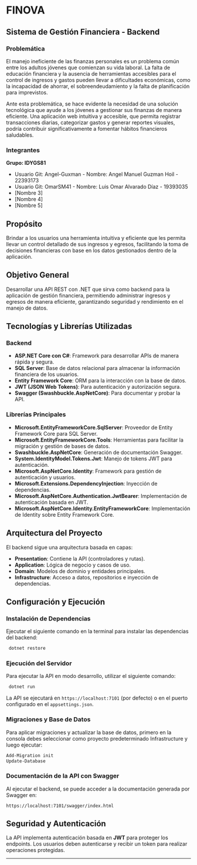 # FINOVA

## Sistema de Gestión Financiera - Backend

### Problemática
El manejo ineficiente de las finanzas personales es un problema común entre los adultos jóvenes que comienzan su vida laboral. La falta de educación financiera y la ausencia de herramientas accesibles para el control de ingresos y gastos pueden llevar a dificultades económicas, como la incapacidad de ahorrar, el sobreendeudamiento y la falta de planificación para imprevistos.

Ante esta problemática, se hace evidente la necesidad de una solución tecnológica que ayude a los jóvenes a gestionar sus finanzas de manera eficiente. Una aplicación web intuitiva y accesible, que permita registrar transacciones diarias, categorizar gastos y generar reportes visuales, podría contribuir significativamente a fomentar hábitos financieros saludables.

### Integrantes
**Grupo: IDYGS81**
- Usuario Git: Angel-Guxman - Nombre: Angel Manuel Guzman Hoil - 22393173
- Usuario Git: OmarSM41 - Nombre: Luis Omar Alvarado Díaz - 19393035
- [Nombre 3]
- [Nombre 4]
- [Nombre 5]

## Propósito
Brindar a los usuarios una herramienta intuitiva y eficiente que les permita llevar un control detallado de sus ingresos y egresos, facilitando la toma de decisiones financieras con base en los datos gestionados dentro de la aplicación.

## Objetivo General
Desarrollar una API REST con .NET que sirva como backend para la aplicación de gestión financiera, permitiendo administrar ingresos y egresos de manera eficiente, garantizando seguridad y rendimiento en el manejo de datos.

## Tecnologías y Librerías Utilizadas

### **Backend**
- **ASP.NET Core con C#**: Framework para desarrollar APIs de manera rápida y segura.
- **SQL Server**: Base de datos relacional para almacenar la información financiera de los usuarios.
- **Entity Framework Core**: ORM para la interacción con la base de datos.
- **JWT (JSON Web Tokens)**: Para autenticación y autorización segura.
- **Swagger (Swashbuckle.AspNetCore)**: Para documentar y probar la API.

### **Librerías Principales**
- **Microsoft.EntityFrameworkCore.SqlServer**: Proveedor de Entity Framework Core para SQL Server.
- **Microsoft.EntityFrameworkCore.Tools**: Herramientas para facilitar la migración y gestión de bases de datos.
- **Swashbuckle.AspNetCore**: Generación de documentación Swagger.
- **System.IdentityModel.Tokens.Jwt**: Manejo de tokens JWT para autenticación.
- **Microsoft.AspNetCore.Identity**: Framework para gestión de autenticación y usuarios.
- **Microsoft.Extensions.DependencyInjection**: Inyección de dependencias.
- **Microsoft.AspNetCore.Authentication.JwtBearer**: Implementación de autenticación basada en JWT.
- **Microsoft.AspNetCore.Identity.EntityFrameworkCore**: Implementación de Identity sobre Entity Framework Core.

## Arquitectura del Proyecto
El backend sigue una arquitectura basada en capas:

- **Presentation**: Contiene la API (controladores y rutas).
- **Application**: Lógica de negocio y casos de uso.
- **Domain**: Modelos de dominio y entidades principales.
- **Infrastructure**: Acceso a datos, repositorios e inyección de dependencias.

## Configuración y Ejecución
### **Instalación de Dependencias**
Ejecutar el siguiente comando en la terminal para instalar las dependencias del backend:

```sh
 dotnet restore
```

### **Ejecución del Servidor**
Para ejecutar la API en modo desarrollo, utilizar el siguiente comando:

```sh
 dotnet run
```

La API se ejecutará en `https://localhost:7101` (por defecto) o en el puerto configurado en el `appsettings.json`.

### **Migraciones y Base de Datos**
Para aplicar migraciones y actualizar la base de datos, 
primero en la consola debes seleccionar como proyecto predeterminado Infrastructure y luego ejecutar:

```sh
Add-Migration init
Update-Database
```

### **Documentación de la API con Swagger**
Al ejecutar el backend, se puede acceder a la documentación generada por Swagger en:

```
https://localhost:7101/swagger/index.html
```

## Seguridad y Autenticación
La API implementa autenticación basada en **JWT** para proteger los endpoints. Los usuarios deben autenticarse y recibir un token para realizar operaciones protegidas.

---

